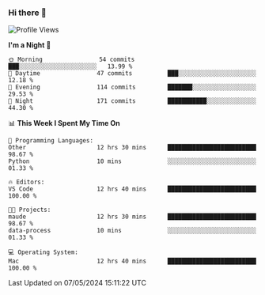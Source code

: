 ### Hi there 👋

<!--
**ALiersEL/ALiersEL** is a ✨ _special_ ✨ repository because its `README.md` (this file) appears on your GitHub profile.

Here are some ideas to get you started:

- 🔭 I’m currently working on ...
- 🌱 I’m currently learning ...
- 👯 I’m looking to collaborate on ...
- 🤔 I’m looking for help with ...
- 💬 Ask me about ...
- 📫 How to reach me: ...
- 😄 Pronouns: ...
- ⚡ Fun fact: ...
-->

<!--START_SECTION:waka-->
![Profile Views](http://img.shields.io/badge/Profile%20Views-0-blue)

**I'm a Night 🦉** 

```text
🌞 Morning                54 commits          ███░░░░░░░░░░░░░░░░░░░░░░   13.99 % 
🌆 Daytime                47 commits          ███░░░░░░░░░░░░░░░░░░░░░░   12.18 % 
🌃 Evening                114 commits         ███████░░░░░░░░░░░░░░░░░░   29.53 % 
🌙 Night                  171 commits         ███████████░░░░░░░░░░░░░░   44.30 % 
```


📊 **This Week I Spent My Time On** 

```text
💬 Programming Languages: 
Other                    12 hrs 30 mins      █████████████████████████   98.67 % 
Python                   10 mins             ░░░░░░░░░░░░░░░░░░░░░░░░░   01.33 % 

🔥 Editors: 
VS Code                  12 hrs 40 mins      █████████████████████████   100.00 % 

🐱‍💻 Projects: 
maude                    12 hrs 30 mins      █████████████████████████   98.67 % 
data-process             10 mins             ░░░░░░░░░░░░░░░░░░░░░░░░░   01.33 % 

💻 Operating System: 
Mac                      12 hrs 40 mins      █████████████████████████   100.00 % 
```


 Last Updated on 07/05/2024 15:11:22 UTC
<!--END_SECTION:waka-->
